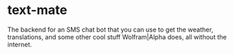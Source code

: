 # text-mate

The backend for an SMS chat bot that you can use to get the weather, translations, and some other cool stuff Wolfram|Alpha does, all without the internet.

